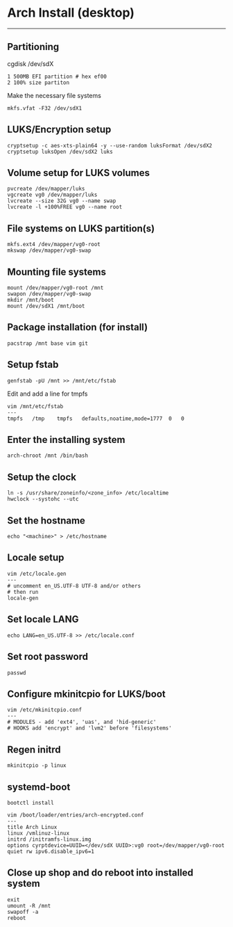 # Arch Install (desktop)
---

## Partitioning
cgdisk /dev/sdX
```
1 500MB EFI partition # hex ef00
2 100% size partiton 
```

Make the necessary file systems
```
mkfs.vfat -F32 /dev/sdX1
```

## LUKS/Encryption setup 
```
cryptsetup -c aes-xts-plain64 -y --use-random luksFormat /dev/sdX2
cryptsetup luksOpen /dev/sdX2 luks
```

## Volume setup for LUKS volumes
```
pvcreate /dev/mapper/luks
vgcreate vg0 /dev/mapper/luks
lvcreate --size 32G vg0 --name swap
lvcreate -l +100%FREE vg0 --name root
```

## File systems on LUKS partition(s) 
```
mkfs.ext4 /dev/mapper/vg0-root
mkswap /dev/mapper/vg0-swap
```

## Mounting file systems
```
mount /dev/mapper/vg0-root /mnt 
swapon /dev/mapper/vg0-swap 
mkdir /mnt/boot
mount /dev/sdX1 /mnt/boot
```

## Package installation (for install)
```
pacstrap /mnt base vim git
```

## Setup fstab
```
genfstab -pU /mnt >> /mnt/etc/fstab
```

Edit and add a line for tmpfs
```
vim /mnt/etc/fstab
---
tmpfs	/tmp	tmpfs	defaults,noatime,mode=1777	0	0
```

## Enter the installing system
```
arch-chroot /mnt /bin/bash
```

## Setup the clock
```
ln -s /usr/share/zoneinfo/<zone_info> /etc/localtime
hwclock --systohc --utc
```

## Set the hostname 
```
echo "<machine>" > /etc/hostname
```

## Locale setup
```
vim /etc/locale.gen
---
# uncomment en_US.UTF-8 UTF-8 and/or others
# then run
locale-gen
```

## Set locale LANG
```
echo LANG=en_US.UTF-8 >> /etc/locale.conf
```

## Set root password
```
passwd
```

## Configure mkinitcpio for LUKS/boot
```
vim /etc/mkinitcpio.conf
---
# MODULES - add 'ext4', 'uas', and 'hid-generic'
# HOOKS add 'encrypt' and 'lvm2' before 'filesystems'
```

## Regen initrd 
```
mkinitcpio -p linux
```

## systemd-boot
```
bootctl install
```

```
vim /boot/loader/entries/arch-encrypted.conf
---
title Arch Linux
linux /vmlinuz-linux
initrd /initramfs-linux.img
options cyrptdevice=UUID=</dev/sdX UUID>:vg0 root=/dev/mapper/vg0-root quiet rw ipv6.disable_ipv6=1
```


## Close up shop and do reboot into installed system
```
exit
umount -R /mnt
swapoff -a
reboot
```
